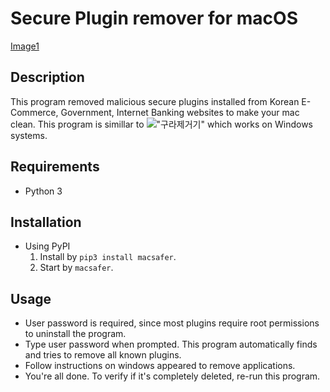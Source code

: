 #  Secure Plugin remover for macOS
[Image1](https://raw.githubusercontent.com/thy2134/MacSAFER/master/images/run-1.png)

## Description
This program removed malicious secure plugins installed from Korean E-Commerce, Government, Internet Banking websites to make your mac clean.
This program is simillar to !["구라제거기"](http://teus.me/427) which works on Windows systems.
## Requirements
- Python 3

## Installation 
- Using PyPI 
    1. Install by `pip3 install macsafer`.
    2. Start by `macsafer`.

## Usage
- User password is required, since most plugins require root permissions to uninstall the program.
- Type user password when prompted. This program automatically finds and tries to remove all known plugins.
- Follow instructions on windows appeared to remove applications.
- You're all done. To verify if it's completely deleted, re-run this program. 